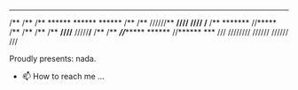  **                             **
 /**                            /**
 /**  ******    ******  ******  /**
 /** //////**  **////  **////** /**
 /**  ******* //***** /**   /** /**
 /** **////**  /////**/**   /** /**
 ***//******** ****** //******  ***
///  //////// //////   //////  /// 

Proudly presents: nada. 



- 📫 How to reach me ...




<!---
La5oL/La5oL is a ✨ special ✨ repository because its `README.md` (this file) appears on your GitHub profile.
You can click the Preview link to take a look at your changes.
--->
